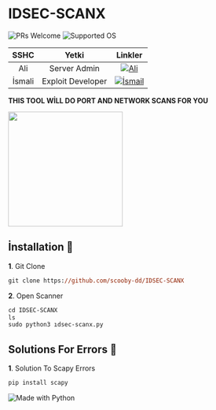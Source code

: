# IDSEC-SCANX
![PRs Welcome](https://badges.frapsoft.com/os/v2/open-source.svg?v=103) ![Supported OS](https://img.shields.io/badge/Supported%20OS-Linux-yellow.svg)


|SSHC|Yetki|Linkler|
|:---:|:---:|:---:|
|Ali|Server Admin|[![Ali](https://img.shields.io/badge/sshc-discord-black)](https://discord.com/users/722134683650883697)|
|İsmali|Exploit Developer|[![İsmail](https://img.shields.io/badge/sshc-discord-red)](https://discord.com/users/782245134062321694)|


<strong>THIS TOOL WİLL DO PORT AND NETWORK SCANS FOR YOU</strong>

<img widht="257" height="233" src="https://i.hizliresim.com/97br60u.png">

## İnstallation :handshake:

**1**. Git Clone

```ps 
git clone https://github.com/scooby-dd/IDSEC-SCANX
```

**2**. Open Scanner

```ps 
cd IDSEC-SCANX
ls
sudo python3 ıdsec-scanx.py
```
## Solutions For Errors :dart:

**1**. Solution To Scapy Errors

```ps 
pip install scapy
```

![Made with Python](https://forthebadge.com/images/badges/made-with-python.svg)
